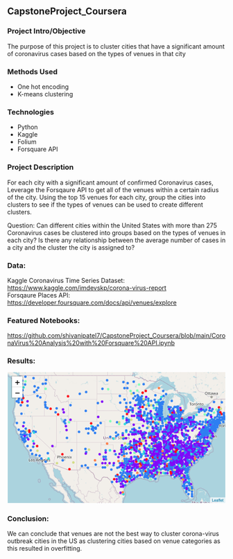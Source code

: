 ## CapstoneProject_Coursera

### Project Intro/Objective 
The purpose of this project is to cluster cities that have a significant amount of coronavirus cases based on the types of venues in that city 

### Methods Used 
* One hot encoding  
* K-means clustering 

### Technologies 
* Python 
* Kaggle 
* Folium 
* Forsquare API

### Project Description 
For each city with a significant amount of confirmed Coronavirus cases, Leverage the Forsqaure API to get all of the venues within a certain radius of the city. Using the top 15 venues for each city, group the cities into clusters to see if the types of venues can be used to create different clusters.  

Question: Can different cities within the United States with more than 275 Coronavirus cases be clustered into groups based on the types of venues in each city? Is there any relationship between the average number of cases in a city and the cluster the city is assigned to? 

### Data: 
Kaggle Coronavirus Time Series Dataset: https://www.kaggle.com/imdevskp/corona-virus-report 
<br>Forsqaure Places API: https://developer.foursquare.com/docs/api/venues/explore 

### Featured Notebooks: 
https://github.com/shivanipatel7/CapstoneProject_Coursera/blob/main/CoronaVirus%20Analysis%20with%20Forsquare%20API.ipynb

### Results: 
![alt text](https://github.com/shivanipatel7/CapstoneProject_Coursera/blob/main/results.png?raw=true)

### Conclusion: 
We can conclude that venues are not the best way to cluster corona-virus outbreak cities in the US as clustering cities based on venue categories as this resulted in overfitting. 
